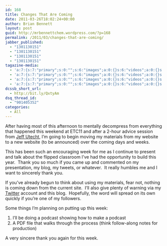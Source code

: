 ```yaml
---
id: 168
title: Changes That Are Coming
date: 2011-03-26T18:02:24+00:00
author: Brian Bennett
layout: post
guid: http://mrbennettchem.wordpress.com/?p=168
permalink: /2011/03/changes-that-are-coming/
jabber_published:
  - "1301130151"
  - "1301130151"
  - "1301130151"
  - "1301130151"
tagazine-media:
  - 'a:7:{s:7:"primary";s:0:"";s:6:"images";a:0:{}s:6:"videos";a:0:{}s:11:"image_count";s:1:"0";s:6:"author";s:8:"16240831";s:7:"blog_id";s:8:"15671678";s:9:"mod_stamp";s:19:"2011-03-26 09:02:24";}'
  - 'a:7:{s:7:"primary";s:0:"";s:6:"images";a:0:{}s:6:"videos";a:0:{}s:11:"image_count";s:1:"0";s:6:"author";s:8:"16240831";s:7:"blog_id";s:8:"15671678";s:9:"mod_stamp";s:19:"2011-03-26 09:02:24";}'
  - 'a:7:{s:7:"primary";s:0:"";s:6:"images";a:0:{}s:6:"videos";a:0:{}s:11:"image_count";s:1:"0";s:6:"author";s:8:"16240831";s:7:"blog_id";s:8:"15671678";s:9:"mod_stamp";s:19:"2011-03-26 09:02:24";}'
  - 'a:7:{s:7:"primary";s:0:"";s:6:"images";a:0:{}s:6:"videos";a:0:{}s:11:"image_count";s:1:"0";s:6:"author";s:8:"16240831";s:7:"blog_id";s:8:"15671678";s:9:"mod_stamp";s:19:"2011-03-26 09:02:24";}'
dcssb_short_url:
  - http://bit.ly/QxtyAm
dsq_thread_id:
  - "901405352"
categories:
  - All
---
```

After having most of this afternoon to mentally decompress from everything that happened this weekend at ETC11 and after a 2-hour advice session from <a href="http://blog.ohheybrian.com/changes-that-are-coming/" target="_blank">Jeff Utecht</a>, I&#8217;m going to begin moving my materials from my website to a new website (to be announced) over the coming days and weeks.

This has been such an encouraging week for me as I continue to present and talk about the flipped classroom I&#8217;ve had the opportunity to build this year.  Thank you so much if you came up and commented on my presentation, my blog, my tweets, or whatever.  It really humbles me and I want to sincerely thank you.

If you&#8217;ve already begun to think about using my materials, fear not, nothing is coming down from the current site.  I&#8217;ll also give plenty of warning via my <a href="http://www.twitter.com/bennettscience" target="_blank">Twitter</a> account and this blog.  Hopefully, the word will spread on its own quickly if you&#8217;re one of my followers.

Some things I&#8217;m planning on putting up this week:

  1. I&#8217;ll be doing a podcast showing how to make a podcast
  2. A PDF file that walks through the process (think follow-along notes for production)

A very sincere thank you again for this week.